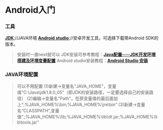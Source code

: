 # Android入门

### 工具
**[JDK](https://www.oracle.com/technetwork/java/javase/downloads/index.html)**;//JAVA环境
**[Android studio](http://www.android-studio.org/)**;//安卓开发工具，可选择下载带Android SDK的版本。
> 安装时一直next就可以
> JDK安装可参考教程：**[Java配置----JDK开发环境搭建及环境变量配置](https://www.cnblogs.com/smyhvae/p/3788534.html)**
> Android studio安装教程：**[Android Studio 安装](http://www.runoob.com/android/android-studio-install.html)**
### JAVA环境配置
> 可以不用配置
(1)新建->变量名"JAVA_HOME"，变量值"C:\Java\jdk1.8.0_05"（即JDK的安装路径，一定要选择自己的安装路径）
(2)编辑->变量名"Path"，在原变量值的最后面加上“;%JAVA_HOME%\bin;%JAVA_HOME%\jre\bin”
(3)新建->变量名“CLASSPATH”,变量值“.;%JAVA_HOME%\lib;%JAVA_HOME%\lib\dt.jar;%JAVA_HOME%\lib\tools.jar”

